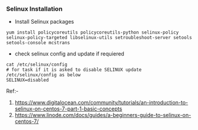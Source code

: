 ### Selinux Installation
* Install Selinux packages
```
yum install policycoreutils policycoreutils-python selinux-policy selinux-policy-targeted libselinux-utils setroubleshoot-server setools setools-console mcstrans
```
* check selinux config and update if requiered
```
cat /etc/selinux/config
# for task if it is asked to disable SELINUX update /etc/selinux/config as below
SELINUX=disabled
```
Ref:-
1. https://www.digitalocean.com/community/tutorials/an-introduction-to-selinux-on-centos-7-part-1-basic-concepts
2. https://www.linode.com/docs/guides/a-beginners-guide-to-selinux-on-centos-7/
